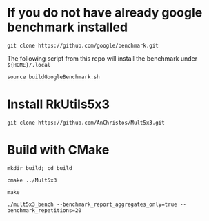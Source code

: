 # If you do not have already google benchmark installed

``git clone https://github.com/google/benchmark.git``

The following script from this repo will install the benchmark under ``${HOME}/.local``

``source buildGoogleBenchmark.sh``

# Install  RkUtils5x3

``git clone https://github.com/AnChristos/Mult5x3.git``

# Build with CMake 

``mkdir build; cd build``

``cmake ../Mult5x3``

``make``

``./mult5x3_bench --benchmark_report_aggregates_only=true --benchmark_repetitions=20``

